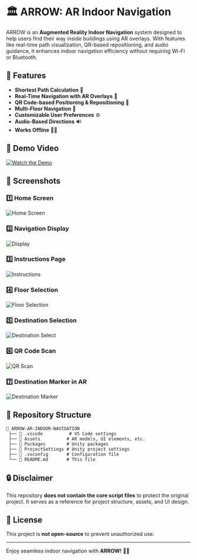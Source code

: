 # 🏛️ ARROW: AR Indoor Navigation

ARROW is an **Augmented Reality Indoor Navigation** system designed to help users find their way inside buildings using AR overlays. With features like real-time path visualization, QR-based repositioning, and audio guidance, it enhances indoor navigation efficiency without requiring Wi-Fi or Bluetooth.

## 🚀 Features
- **Shortest Path Calculation** 📍
- **Real-Time Navigation with AR Overlays** 📡
- **QR Code-based Positioning & Repositioning** 🔲
- **Multi-Floor Navigation** 🏢
- **Customizable User Preferences** ⚙️
- **Audio-Based Directions** 🔊
- **Works Offline** 🚫📶

## 🎥 Demo Video
[![Watch the Demo](https://img.youtube.com/vi/1BeeknkZ24qwqvFBt72TI5EL4TW5bschC/0.jpg)](https://drive.google.com/file/d/1BeeknkZ24qwqvFBt72TI5EL4TW5bschC/view?usp=drive_link)

## 📸 Screenshots
### 1️⃣ Home Screen
![Home Screen](https://drive.google.com/uc?id=1kaXNrjxfDvw3XvdujbBrMWryIl1HYQcf)

### 2️⃣ Navigation Display
![Display](https://drive.google.com/uc?id=13hbJKfwxiJWwix7uh-y9TN9gjKRwDmAK)

### 3️⃣ Instructions Page
![Instructions](https://drive.google.com/uc?id=13hsaRX7ZoQXxJb7d6hCY0nUnn3XoUZEl)

### 4️⃣ Floor Selection
![Floor Selection](https://drive.google.com/uc?id=1557ruZCQqUMJdtHmejsvbc2YkKe86RJL)

### 5️⃣ Destination Selection
![Destination Select](https://drive.google.com/uc?id=1kwO-3hItmCDGWumlxcRzPIua9j8FS0Gm)

### 6️⃣ QR Code Scan
![QR Scan](https://drive.google.com/uc?id=1F3sF1MZBF_XzsKGFQSCsWza80wTGKW9c)

### 7️⃣ Destination Marker in AR
![Destination Marker](https://drive.google.com/uc?id=1ogs3GC0N1Ne47PJ7QGsdSOYrT5eMjIAT)

## 📂 Repository Structure
```
📁 ARROW-AR-INDOOR-NAVIGATION
 ├── 📁 .vscode          # VS Code settings
 ├── 📁 Assets          # AR models, UI elements, etc.
 ├── 📁 Packages        # Unity packages
 ├── 📁 ProjectSettings # Unity project settings
 ├── 📄 .vsconfig       # Configuration file
 └── 📄 README.md       # This file
```

## 🔒 Disclaimer
This repository **does not contain the core script files** to protect the original project. It serves as a reference for project structure, assets, and UI design.

## 📜 License
This project is **not open-source** to prevent unauthorized use.

---
Enjoy seamless indoor navigation with **ARROW!** 🚀📍
